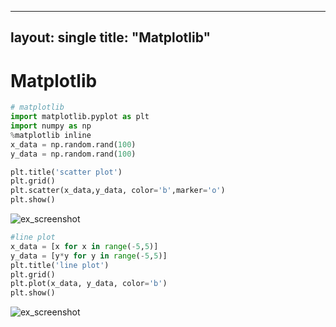 
---
layout: single
title:  "Matplotlib"
---
# Matplotlib


```python
# matplotlib
import matplotlib.pyplot as plt
import numpy as np
%matplotlib inline
x_data = np.random.rand(100)
y_data = np.random.rand(100)

plt.title('scatter plot')
plt.grid()
plt.scatter(x_data,y_data, color='b',marker='o')
plt.show()
```


    
![ex_screenshot](donhaklee.github.io/images/output_11_0.png)
    



```python
#line plot
x_data = [x for x in range(-5,5)]
y_data = [y*y for y in range(-5,5)]
plt.title('line plot')
plt.grid()
plt.plot(x_data, y_data, color='b')
plt.show()
```


    
![ex_screenshot](donhaklee.github.io/images/output_12_0.png)
    
